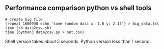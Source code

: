 ## Performance comparison python vs shell tools

```shell
# Create big file
{repeat 1000000 echo 'some random data x: 1.0 y: 2.13'} > big_data.txt
time (sh data2csv.sh)
time (python3 data2csv.py > out.csv)
```
Shell version takes about 5 seconds.
Python version less than 1 second.
